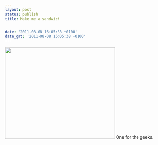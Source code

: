 ```yaml
---
layout: post
status: publish
title: Make me a sandwich


date: '2011-08-08 16:05:38 +0100'
date_gmt: '2011-08-08 15:05:38 +0100'
---
```

<img alt="" src="http://imgs.xkcd.com/comics/sandwich.png" title="Sandwich" class="alignnone" width="360" height="299" />
One for the geeks.
